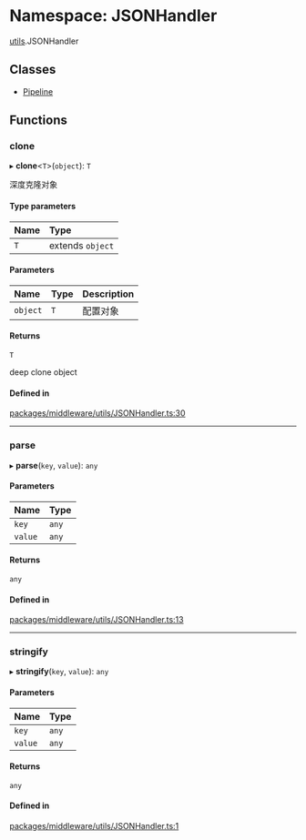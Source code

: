 # Namespace: JSONHandler

[utils](utils.md).JSONHandler

## Classes

- [Pipeline](../classes/utils.JSONHandler.Pipeline.md)

## Functions

### clone

▸ **clone**<`T`\>(`object`): `T`

深度克隆对象

#### Type parameters

| Name | Type |
| :------ | :------ |
| `T` | extends `object` |

#### Parameters

| Name | Type | Description |
| :------ | :------ | :------ |
| `object` | `T` | 配置对象 |

#### Returns

`T`

deep clone object

#### Defined in

[packages/middleware/utils/JSONHandler.ts:30](https://github.com/Shiotsukikaedesari/vis-three/blob/2f5203e6/packages/middleware/utils/JSONHandler.ts#L30)

___

### parse

▸ **parse**(`key`, `value`): `any`

#### Parameters

| Name | Type |
| :------ | :------ |
| `key` | `any` |
| `value` | `any` |

#### Returns

`any`

#### Defined in

[packages/middleware/utils/JSONHandler.ts:13](https://github.com/Shiotsukikaedesari/vis-three/blob/2f5203e6/packages/middleware/utils/JSONHandler.ts#L13)

___

### stringify

▸ **stringify**(`key`, `value`): `any`

#### Parameters

| Name | Type |
| :------ | :------ |
| `key` | `any` |
| `value` | `any` |

#### Returns

`any`

#### Defined in

[packages/middleware/utils/JSONHandler.ts:1](https://github.com/Shiotsukikaedesari/vis-three/blob/2f5203e6/packages/middleware/utils/JSONHandler.ts#L1)
